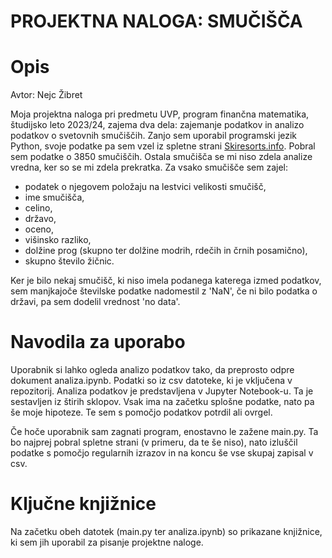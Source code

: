 # PROJEKTNA NALOGA: SMUČIŠČA

# Opis
Avtor: Nejc Žibret

Moja projektna naloga pri predmetu UVP, program finančna matematika, študijsko leto 2023/24, zajema dva dela: zajemanje podatkov in analizo podatkov o svetovnih smučiščih. Zanjo sem uporabil programski jezik Python, svoje podatke pa sem vzel iz spletne strani [Skiresorts.info](https://www.skiresort.info/). Pobral sem podatke o 3850 smučiščih. Ostala smučišča se mi niso zdela analize vredna, ker so se mi zdela prekratka. Za vsako smučišče sem zajel:
- podatek o njegovem položaju na lestvici velikosti smučišč,
- ime smučišča,
- celino,
- državo,
- oceno,
- višinsko razliko,
- dolžine prog (skupno ter dolžine modrih, rdečih in črnih posamično),
- skupno število žičnic.

Ker je bilo nekaj smučišč, ki niso imela podanega katerega izmed podatkov, sem manjkajoče številske podatke nadomestil z 'NaN', če ni bilo podatka o državi, pa sem dodelil vrednost 'no data'.

# Navodila za uporabo
Uporabnik si lahko ogleda analizo podatkov tako, da preprosto odpre dokument analiza.ipynb. Podatki so iz csv datoteke, ki je vključena v repozitorij. Analiza podatkov je predstavljena v Jupyter Notebook-u. Ta je sestavljen iz štirih sklopov. Vsak ima na začetku splošne podatke, nato pa še moje hipoteze. Te sem s pomočjo podatkov potrdil ali ovrgel.

Če hoče uporabnik sam zagnati program, enostavno le zažene main.py. Ta bo najprej pobral spletne strani (v primeru, da te še niso), nato izluščil podatke s pomočjo regularnih izrazov in na koncu še vse skupaj zapisal v csv. 

# Ključne knjižnice
Na začetku obeh datotek (main.py ter analiza.ipynb) so prikazane knjižnice, ki sem jih uporabil za pisanje projektne naloge.